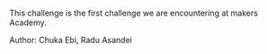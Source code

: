 This challenge is the first challenge we are encountering at makers Academy.
 
Author: Chuka Ebi, Radu Asandei